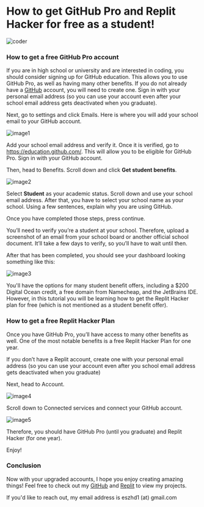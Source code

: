 # How to get GitHub Pro and Replit Hacker for free as a student!

![coder](https://user-images.githubusercontent.com/97064249/215350412-c05de317-7d62-4110-bee5-c084fbc1a44d.png)

### How to get a free GitHub Pro account

If you are in high school or university and are interested in coding, you should consider signing up for GitHub education. This allows you to use GitHub Pro, as well as having many other benefits. If you do not already have a [GitHub](https://github.com/signup) account, you will need to create one. Sign in with your personal email address (so you can use your account even after your school email address gets deactivated when you graduate).

Next, go to settings and click Emails. Here is where you will add your school email to your GitHub account.

![image1](https://user-images.githubusercontent.com/97064249/215526808-7e2aeb8a-c32c-4f33-9ef7-ad0f6b88d287.png)


Add your school email address and verify it. Once it is verified, go to https://education.github.com/. This will allow you to be eligible for GitHub Pro. Sign in with your GitHub account.

Then, head to Benefits. Scroll down and click **Get student benefits**.

![image2](https://user-images.githubusercontent.com/97064249/215526941-b1a1e2fc-bcd9-4edd-bf8e-61a4e1cd82ac.png)

Select **Student** as your academic status. Scroll down and use your school email address. After that, you have to select your school name as your school. Using a few sentences, explain why you are using GitHub.

Once you have completed those steps, press continue.

You’ll need to verify you’re a student at your school. Therefore, upload a screenshot of an email from your school board or another official school document. It’ll take a few days to verify, so you’ll have to wait until then.

After that has been completed, you should see your dashboard looking something like this:

![image3](https://user-images.githubusercontent.com/97064249/215528452-d7f4de46-77ac-4df2-8352-f06329fdeb5f.png)

You'll have the options for many student benefit offers, including a $200 Digital Ocean credit, a free domain from Namecheap, and the JetBrains IDE. However, in this tutorial you will be learning how to get the Replit Hacker plan for free (which is not mentioned as a student benefit offer).

### How to get a free Replit Hacker Plan

Once you have GitHub Pro, you’ll have access to many other benefits as well. One of the most notable benefits is a free Replit Hacker Plan for one year. 

If you don’t have a Replit account, create one with your personal email address (so you can use your account even after you school email address gets deactivated when you graduate)

Next, head to Account.

![image4](https://user-images.githubusercontent.com/97064249/215528245-87cf3cae-db1f-4382-b75a-599c269cc95e.png)


Scroll down to Connected services and connect your GitHub account.

![image5](https://user-images.githubusercontent.com/97064249/215528283-8895bb3e-fb70-4d7c-87b3-3d3852e8c6c7.png)



Therefore, you should have GitHub Pro (until you graduate) and Replit Hacker (for one year).

Enjoy!

### Conclusion

Now with your upgraded accounts, I hope you enjoy creating amazing things! Feel free to check out my [GitHub](https://github.com/eesazahed) and [Replit](https://replit.com/@eesazahed) to view my projects.

If you'd like to reach out, my email address is eszhd1 (at) gmail.com



